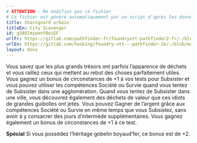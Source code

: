 ```yaml
---
# ATTENTION : Ne modifiez pas ce fichier
# Ce fichier est généré automatiquement par un script d'après les données du module Foundry VTT officiel et de sa traduction
title: Charognard urbain
titleEn: City Scavenger
id: g388ImzpenYBoiEF
urlFr: https://gitlab.com/pathfinder-fr/foundryvtt-pathfinder2-fr/-/blob/master/data/feats/g388ImzpenYBoiEF.htm
urlEn: https://gitlab.com/hooking/foundry-vtt---pathfinder-2e/-/blob/master/packs/data/feats.db/city-scavenger.json
layout: dons
---
```

Vous savez que les plus grands trésors ont parfois l’apparence de déchets et vous raillez ceux qui mettent au rebut des choses parfaitement utiles. Vous gagnez un bonus de circonstances de +1 à vos tests pour Subsister et vous pouvez utiliser les compétences Société ou Survie quand vous tentez de Subsister dans une agglomération. Quand vous tentez de Subsister dans une ville, vous découvrez également des déchets de valeur que ces idiots de grandes guibolles ont jetés. Vous pouvez Gagner de l’argent grâce aux compétences Société ou Survie en même temps que vous Subsistez, sans avoir à y consacrer des jours d’intermède supplémentaires. Vous gagnez également un bonus de circonstances de +1 à ce test.

**Spécial** Si vous possédez l’héritage gobelin boyaud’fer, ce bonus est de +2.
